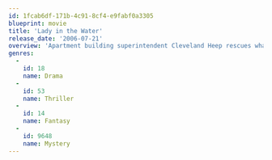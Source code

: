 ```yaml
---
id: 1fcab6df-171b-4c91-8cf4-e9fabf0a3305
blueprint: movie
title: 'Lady in the Water'
release_date: '2006-07-21'
overview: 'Apartment building superintendent Cleveland Heep rescues what he thinks is a young woman from the pool he maintains. When he discovers that she is actually a character from a bedtime story who is trying to make the journey back to her home, he works with his tenants to protect his new friend from the creatures that are determined to keep her in our world.'
genres:
  -
    id: 18
    name: Drama
  -
    id: 53
    name: Thriller
  -
    id: 14
    name: Fantasy
  -
    id: 9648
    name: Mystery
---
```

